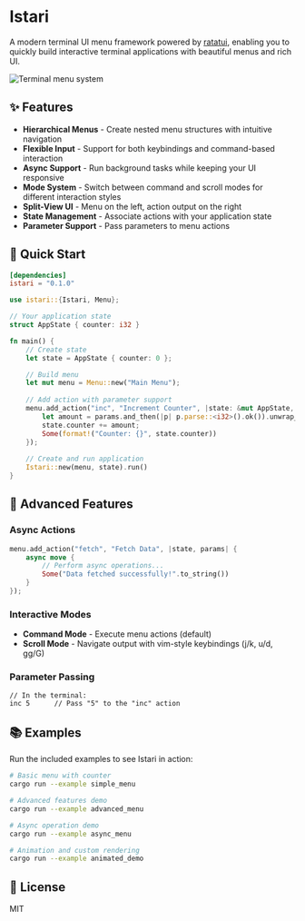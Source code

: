 # Istari

A modern terminal UI menu framework powered by [ratatui](https://github.com/ratatui-org/ratatui),
enabling you to quickly build interactive terminal applications with beautiful menus and rich UI.

![Terminal menu system](https://placekitten.com/800/300)

## ✨ Features

- **Hierarchical Menus** - Create nested menu structures with intuitive navigation
- **Flexible Input** - Support for both keybindings and command-based interaction
- **Async Support** - Run background tasks while keeping your UI responsive
- **Mode System** - Switch between command and scroll modes for different interaction styles
- **Split-View UI** - Menu on the left, action output on the right
- **State Management** - Associate actions with your application state
- **Parameter Support** - Pass parameters to menu actions

## 🚀 Quick Start

```toml
[dependencies]
istari = "0.1.0"
```

```rust
use istari::{Istari, Menu};

// Your application state
struct AppState { counter: i32 }

fn main() {
    // Create state
    let state = AppState { counter: 0 };

    // Build menu
    let mut menu = Menu::new("Main Menu");
    
    // Add action with parameter support
    menu.add_action("inc", "Increment Counter", |state: &mut AppState, params: Option<&str>| {
        let amount = params.and_then(|p| p.parse::<i32>().ok()).unwrap_or(1);
        state.counter += amount;
        Some(format!("Counter: {}", state.counter))
    });
    
    // Create and run application
    Istari::new(menu, state).run()
}
```

## 🧩 Advanced Features

### Async Actions

```rust
menu.add_action("fetch", "Fetch Data", |state, params| {
    async move {
        // Perform async operations...
        Some("Data fetched successfully!".to_string())
    }
});
```

### Interactive Modes

- **Command Mode** - Execute menu actions (default)
- **Scroll Mode** - Navigate output with vim-style keybindings (j/k, u/d, gg/G)

### Parameter Passing

```
// In the terminal:
inc 5      // Pass "5" to the "inc" action
```

## 📚 Examples

Run the included examples to see Istari in action:

```bash
# Basic menu with counter
cargo run --example simple_menu

# Advanced features demo
cargo run --example advanced_menu

# Async operation demo
cargo run --example async_menu

# Animation and custom rendering
cargo run --example animated_demo
```

## 📄 License

MIT 